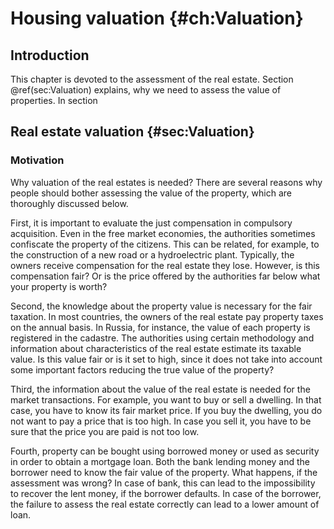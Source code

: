 # Housing valuation {#ch:Valuation}


## Introduction

This chapter is devoted to the assessment of the real estate. Section \@ref(sec:Valuation) explains, why we need to assess the value of properties. In section <!-- \ref{sec:Hedonic}, the hedonic approach to the valuation of the real estate is introduced. Section \ref{sec:Repeated} discusses an alternative valuation method, which is known as the repeated-measures index. In this section, we will talk about the standard approach and about the weighted, or the Case-Shiller approach. In section \ref{sec:Spatial}, we describe the spatial econometric tools that can be useful for analyzing the property value, given its immovable nature and importance of locational characterstics. -->

## Real estate valuation {#sec:Valuation}

### Motivation
Why valuation of the real estates is needed? There are several reasons why people should bother assessing the value of the property, which are thoroughly discussed below.
	
First, it is important to evaluate the just compensation in compulsory acquisition. Even in the free market economies, the authorities sometimes confiscate the property of the citizens. This can be related, for example, to the construction of a new road or a hydroelectric plant. Typically, the owners receive compensation for the real estate they lose. However, is this compensation fair? Or is the price offered by the authorities far below what your property is worth?

Second, the knowledge about the property value is necessary for the fair taxation. In most countries, the owners of the real estate pay property taxes on the annual basis. In Russia, for instance, the value of each property is registered in the cadastre. The authorities using certain methodology and information about characteristics of the real estate estimate its taxable value. Is this value fair or is it set to high, since it does not take into account some important factors reducing the true value of the property?

Third, the information about the value of the real estate is needed for the market transactions. For example, you want to buy or sell a dwelling. In that case, you have to know its fair market price. If you buy the dwelling, you do not want to pay a price that is too high. In case you sell it, you have to be sure that the price you are paid is not too low.

Fourth, property can be bought using borrowed money or used as security in order to obtain a mortgage loan. Both the bank lending money and the borrower need to know the fair value of the property. What happens, if the assessment was wrong? In case of bank, this can lead to the impossibility to recover the lent money, if the borrower defaults. In case of the borrower, the failure to assess the real estate correctly can lead to a lower amount of loan.
